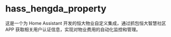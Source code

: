 # hass_hengda_property
这是一个为 Home Assistant 开发的恒大物业自定义集成，通过抓包恒大智慧社区 APP 获取相关用户认证信息，实现对物业费用的自动化监控和管理。
